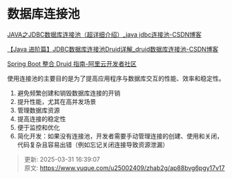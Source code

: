 # 数据库连接池

[JAVA之JDBC数据库连接池（超详细介绍）_java jdbc连接池-CSDN博客](https://blog.csdn.net/weixin_43520450/article/details/107231118)

[【Java 进阶篇】JDBC数据库连接池Druid详解_druid数据库连接池-CSDN博客](https://blog.csdn.net/qq_21484461/article/details/133587739)

[Spring Boot 整合 Druid 指南-阿里云开发者社区](https://developer.aliyun.com/article/1157595)

使用连接池的主要目的是为了提高应用程序与数据库交互的性能、效率和稳定性。

1. 避免频繁创建和销毁数据库连接的开销
2. 提升性能，尤其在高并发场景
3. 管理数据库资源
4. 提高连接的稳定性
5. 便于监控和优化
6. 简化开发：如果没有连接池，开发者需要手动管理连接的创建、使用和关闭，代码复杂且容易出错（例如忘记关闭连接导致资源泄漏）



> 更新: 2025-03-31 16:39:07  
> 原文: <https://www.yuque.com/u25002409/zhab2g/ap88bvg6pgy17v17>
